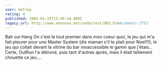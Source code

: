 ```yaml
---
user: motley
rating: 4
published: 2005-03-15T13:40:18.000Z
legacy_url: http://www.emunova.net/veda/test/883.htm#comment-2753
---
```

Bah oui Hang On c'est le tout premier dans mon coeur quoi, le jeu qui m'a fait pleurer pour une Master System (dis maman s'il te plait pour Noel!!!), le jeu qui collait devant la vitrine du bar innaccessible le gamin que j'étais... Certe, OutRun l'a détroné, puis tant d'autres aprés, mais il était tellement chouette ce jeu....